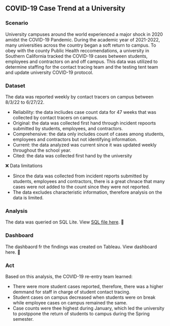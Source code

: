 ## COVID-19 Case Trend at a University

### Scenario
University campuses around the world experienced a major shock in 2020 amidst the COVID-19 Pandemic. During the academic year of 2021-2022, many universities across the country began a soft return to campus. To obey with the county Public Health reccomendations, a university in Southern California tracked the COVID-19 cases between students, employees and contractors on and off campus. This data was utilized to determine staffing for the contact tracing team and the testing tent team and update university COVID-19 protocol.

### Dataset
The data was reported weekly by contact tracers on campus between 8/3/22 to 6/27/22. 
* Reliability: the data incliudes case count data for 47 weeks that was collected by contact tracers on campus. 
* Original: the data was collected first hand through incident repoorts submitted by students, employees, and contractors. 
* Comprehensive: the data only includes count of cases among students, employees and contractors but not identifying information. 
* Current: the data analyzed was current since it was updated weekly throughout the school year. 
* Cited: the data was collected first hand by the university

❌ Data limitations
* Since the data was collected from incident reports submitted by students, employees and contractors, there is a great chnace that many cases were not added to the count since they were not reported. 
* The data excludes characteristic information, therefore analysis on the data is limited. 

### Analysis
The data was queried on SQL Lite. View [SQL file here](https://github.com/daisycast21/CSUF_Data_Exploration/blob/main/CSUFCOVIDData.sqbpro). 🔗

### Dashboard
The dashbaord fr the findings was created on Tableau. View dashboard here. 🔗

### Act
Based on this analysis, the COVID-19 re-entry team learned:
* There were more student cases reported, therefore, there was a higher demmand for staff in charge of student contact tracing. 
* Student cases on campus decreased when students were on break while employee cases on campus remained the same. 
* Case counts were thee highest during January, which led the university to postppone the return of students to campus during the Spring semester. 

